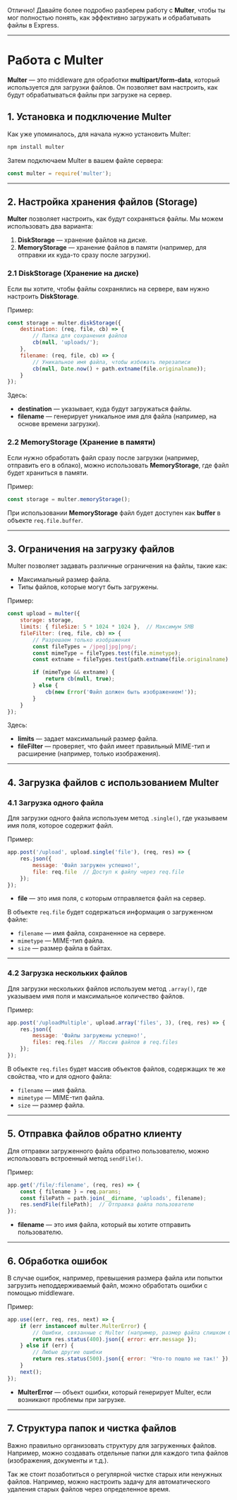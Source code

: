 Отлично! Давайте более подробно разберем работу с **Multer**, чтобы ты мог полностью понять, как эффективно загружать и обрабатывать файлы в Express.

---

# **Работа с Multer**

**Multer** — это middleware для обработки **multipart/form-data**, который используется для загрузки файлов. Он позволяет вам настроить, как будут обрабатываться файлы при загрузке на сервер. 

## **1. Установка и подключение Multer**

Как уже упоминалось, для начала нужно установить Multer:
```bash
npm install multer
```

Затем подключаем Multer в вашем файле сервера:
```js
const multer = require('multer');
```

---

## **2. Настройка хранения файлов (Storage)**

**Multer** позволяет настроить, как будут сохраняться файлы. Мы можем использовать два варианта:

1. **DiskStorage** — хранение файлов на диске.
2. **MemoryStorage** — хранение файлов в памяти (например, для отправки их куда-то сразу после загрузки).

### 2.1 **DiskStorage (Хранение на диске)**

Если вы хотите, чтобы файлы сохранялись на сервере, вам нужно настроить **DiskStorage**.

Пример:
```js
const storage = multer.diskStorage({
    destination: (req, file, cb) => {
        // Папка для сохранения файлов
        cb(null, 'uploads/');
    },
    filename: (req, file, cb) => {
        // Уникальное имя файла, чтобы избежать перезаписи
        cb(null, Date.now() + path.extname(file.originalname));
    }
});
```

Здесь:
- **destination** — указывает, куда будут загружаться файлы.
- **filename** — генерирует уникальное имя для файла (например, на основе времени загрузки).

### 2.2 **MemoryStorage (Хранение в памяти)**

Если нужно обработать файл сразу после загрузки (например, отправить его в облако), можно использовать **MemoryStorage**, где файл будет храниться в памяти.

Пример:
```js
const storage = multer.memoryStorage();
```
При использовании **MemoryStorage** файл будет доступен как **buffer** в объекте `req.file.buffer`.

---

## **3. Ограничения на загрузку файлов**

Multer позволяет задавать различные ограничения на файлы, такие как:
- Максимальный размер файла.
- Типы файлов, которые могут быть загружены.

Пример:
```js
const upload = multer({
    storage: storage,
    limits: { fileSize: 5 * 1024 * 1024 },  // Максимум 5MB
    fileFilter: (req, file, cb) => {
        // Разрешаем только изображения
        const fileTypes = /jpeg|jpg|png/;
        const mimeType = fileTypes.test(file.mimetype);
        const extname = fileTypes.test(path.extname(file.originalname).toLowerCase());

        if (mimeType && extname) {
            return cb(null, true);
        } else {
            cb(new Error('Файл должен быть изображением!'));
        }
    }
});
```
Здесь:
- **limits** — задает максимальный размер файла.
- **fileFilter** — проверяет, что файл имеет правильный MIME-тип и расширение (например, только изображения).

---

## **4. Загрузка файлов с использованием Multer**

### 4.1 **Загрузка одного файла**

Для загрузки одного файла используем метод `.single()`, где указываем имя поля, которое содержит файл.

Пример:
```js
app.post('/upload', upload.single('file'), (req, res) => {
    res.json({
        message: 'Файл загружен успешно!',
        file: req.file  // Доступ к файлу через req.file
    });
});
```

- **file** — это имя поля, с которым отправляется файл на сервер.

В объекте `req.file` будет содержаться информация о загруженном файле:
- `filename` — имя файла, сохраненное на сервере.
- `mimetype` — MIME-тип файла.
- `size` — размер файла в байтах.

---

### 4.2 **Загрузка нескольких файлов**

Для загрузки нескольких файлов используем метод `.array()`, где указываем имя поля и максимальное количество файлов.

Пример:
```js
app.post('/uploadMultiple', upload.array('files', 3), (req, res) => {
    res.json({
        message: 'Файлы загружены успешно!',
        files: req.files  // Массив файлов в req.files
    });
});
```

В объекте `req.files` будет массив объектов файлов, содержащих те же свойства, что и для одного файла:
- `filename` — имя файла.
- `mimetype` — MIME-тип файла.
- `size` — размер файла.

---

## **5. Отправка файлов обратно клиенту**

Для отправки загруженного файла обратно пользователю, можно использовать встроенный метод `sendFile()`.

Пример:
```js
app.get('/file/:filename', (req, res) => {
    const { filename } = req.params;
    const filePath = path.join(__dirname, 'uploads', filename);
    res.sendFile(filePath);  // Отправка файла пользователю
});
```
- **filename** — это имя файла, который вы хотите отправить пользователю.

---

## **6. Обработка ошибок**

В случае ошибок, например, превышения размера файла или попытки загрузить неподдерживаемый файл, можно обработать ошибки с помощью middleware.

Пример:
```js
app.use((err, req, res, next) => {
    if (err instanceof multer.MulterError) {
        // Ошибки, связанные с Multer (например, размер файла слишком большой)
        return res.status(400).json({ error: err.message });
    } else if (err) {
        // Любые другие ошибки
        return res.status(500).json({ error: 'Что-то пошло не так!' });
    }
    next();
});
```
- **MulterError** — объект ошибки, который генерирует Multer, если возникают проблемы при загрузке.

---

## **7. Структура папок и чистка файлов**

Важно правильно организовать структуру для загруженных файлов. Например, можно создавать отдельные папки для каждого типа файлов (изображения, документы и т.д.).

Так же стоит позаботиться о регулярной чистке старых или ненужных файлов. Например, можно настроить задачу для автоматического удаления старых файлов через определенное время.
